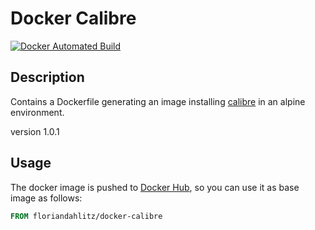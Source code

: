 # Docker Calibre #
[![Docker Automated Build](https://img.shields.io/badge/docker%20build-automated-blue.svg)](https://cloud.docker.com/u/floriandahlitz/repository/docker/floriandahlitz/docker-calibre)
## Description ##
Contains a Dockerfile generating an image installing [calibre](https://calibre-ebook.com/about) in an alpine environment.

version 1.0.1

## Usage ##
The docker image is pushed to [Docker Hub](https://cloud.docker.com/repository/registry-1.docker.io/floriandahlitz/docker-calibre), so you can use it as base image as follows:

```Dockerfile
FROM floriandahlitz/docker-calibre
```
